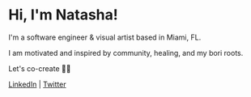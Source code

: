 # Hi, I'm Natasha!
<p align="left">I'm a software engineer & visual artist based in Miami, FL.</p>

<p align="left">I am motivated and inspired by community, healing, and my bori roots.</p>

<p align="left">Let's co-create 🔮✨</p>
 <p align="left">
 <a href="https://www.linkedin.com/in/natasha-torres">LinkedIn</a> | <a href="https://www.twitter.com/tashtorrdev">Twitter</a></p>



<!---
natashatorres/natashatorres is a ✨ special ✨ repository because its `README.md` (this file) appears on your GitHub profile.
You can click the Preview link to take a look at your changes.
--->

